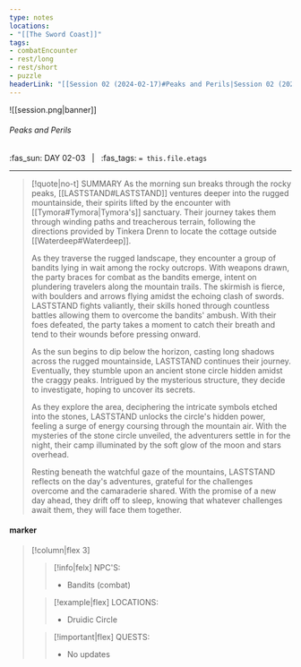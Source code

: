 ```yaml
---
type: notes
locations:
- "[[The Sword Coast]]"
tags:
- combatEncounter
- rest/long
- rest/short
- puzzle
headerLink: "[[Session 02 (2024-02-17)#Peaks and Perils|Session 02 (2024-02-17)]]"
---
```


![[session.png|banner]]
###### Peaks and Perils
<span class="sub2">:fas_sun: DAY 02-03 &nbsp; | &nbsp; :fas_tags: `= this.file.etags`</span>
___

> [!quote|no-t] SUMMARY
>As the morning sun breaks through the rocky peaks, [[LASTSTAND#LASTSTAND]] ventures deeper into the rugged mountainside, their spirits lifted by the encounter with [[Tymora#Tymora|Tymora's]] sanctuary. Their journey takes them through winding paths and treacherous terrain, following the directions provided by Tinkera Drenn to locate the cottage outside [[Waterdeep#Waterdeep]].
>
>As they traverse the rugged landscape, they encounter a group of bandits lying in wait among the rocky outcrops. With weapons drawn, the party braces for combat as the bandits emerge, intent on plundering travelers along the mountain trails. The skirmish is fierce, with boulders and arrows flying amidst the echoing clash of swords. LASTSTAND fights valiantly, their skills honed through countless battles allowing them to overcome the bandits' ambush. With their foes defeated, the party takes a moment to catch their breath and tend to their wounds before pressing onward.
>
>As the sun begins to dip below the horizon, casting long shadows across the rugged mountainside, LASTSTAND continues their journey. Eventually, they stumble upon an ancient stone circle hidden amidst the craggy peaks. Intrigued by the mysterious structure, they decide to investigate, hoping to uncover its secrets.
>
>As they explore the area, deciphering the intricate symbols etched into the stones, LASTSTAND unlocks the circle's hidden power, feeling a surge of energy coursing through the mountain air. With the mysteries of the stone circle unveiled, the adventurers settle in for the night, their camp illuminated by the soft glow of the moon and stars overhead.
>
>Resting beneath the watchful gaze of the mountains, LASTSTAND reflects on the day's adventures, grateful for the challenges overcome and the camaraderie shared. With the promise of a new day ahead, they drift off to sleep, knowing that whatever challenges await them, they will face them together.

#### marker
> [!column|flex 3]
>> [!info|felx] NPC'S:
>> - Bandits (combat)
>
>> [!example|flex] LOCATIONS:
>> - Druidic Circle
>
>> [!important|flex] QUESTS:
>> - No updates
